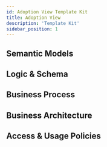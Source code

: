 ```yaml
---
id: Adoption View Template Kit
title: Adoption View
description: 'Template Kit'
sidebar_position: 1
---
```


<!--
Adoption View of the Kit.
-->

## Semantic Models

## Logic & Schema

## Business Process

## Business Architecture

## Access & Usage Policies
